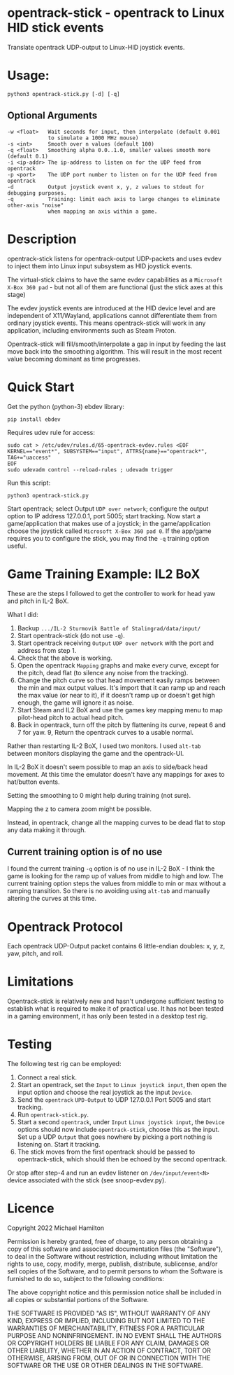 
opentrack-stick - opentrack to Linux HID stick events
=====================================================

Translate opentrack UDP-output to Linux-HID joystick events.

Usage:
======

    python3 opentrack-stick.py [-d] [-q]

Optional Arguments
------------------

    -w <float>   Wait seconds for input, then interpolate (default 0.001
                 to simulate a 1000 MHz mouse)
    -s <int>     Smooth over n values (default 100)
    -q <float>   Smoothing alpha 0.0..1.0, smaller values smooth more (default 0.1)
    -i <ip-addr> The ip-address to listen on for the UDP feed from opentrack
    -p <port>    The UDP port number to listen on for the UDP feed from opentrack
    -d           Output joystick event x, y, z values to stdout for debugging purposes.
    -q           Training: limit each axis to large changes to eliminate other-axis "noise"
                 when mapping an axis within a game.

Description
===========

opentrack-stick listens for opentrack-output UDP-packets and uses evdev
to inject them into Linux input subsystem as HID joystick events.

The virtual-stick claims to have the same evdev capabilities as a
`Microsoft X-Box 360 pad` - but not all of them are functional (just the
stick axes at this stage)

The evdev joystick events are introduced at the HID device level and are
independent of X11/Wayland, applications cannot differentiate them
from ordinary joystick events.  This means opentrack-stick will work in
any application, including environments such as Steam Proton.

Opentrack-stick will fill/smooth/interpolate a gap in input by feeding
the last move back into the smoothing algorithm. This will result in
the most recent value becoming dominant as time progresses.

Quick Start
===========

Get the python (python-3) ebdev library:

    pip install ebdev

Requires udev rule for access:

    sudo cat > /etc/udev/rules.d/65-opentrack-evdev.rules <EOF
    KERNEL=="event*", SUBSYSTEM=="input", ATTRS{name}=="opentrack*",  TAG+="uaccess"
    EOF
    sudo udevadm control --reload-rules ; udevadm trigger

Run this script:

    python3 opentrack-stick.py

Start opentrack; select Output `UDP over network`; configure the
output option to IP address 127.0.0.1, port 5005; start tracking.
Now start a game/application that makes use of a joystick;
in the game/application choose the joystick called `Microsoft X-Box 360 pad 0`.
If the app/game requires you to configure the stick, you may find the
`-q` training option useful.


Game Training Example: IL2 BoX
==============================

These are the steps I followed to get the controller to work for
head yaw and pitch in IL-2 BoX.

What I did:

1. Backup `.../IL-2 Sturmovik Battle of Stalingrad/data/input/`
2. Start opentrack-stick (do not use `-q`).
3. Start opentrack receiving `Output` `UDP over network`
   with the port and address from step 1.
4. Check that the above is working.
5. Open the opentrack `Mapping` graphs and make every
   curve, except for the pitch, dead flat (to silence any noise
   from the tracking).
6. Change the pitch curve so that head movement easily
   ramps between the min and max output values. It's import
   that it can ramp up and reach the max value (or near to it),
   if it doesn't ramp up or doesn't get high enough, the game
   will ignore it as noise.
7. Start Steam and IL2 BoX and use the games key mapping
   menu to map pilot-head pitch to actual head pitch.
8. Back in opentrack, turn off the pitch by flattening
   its curve, repeat 6 and 7 for yaw.
9, Return the opentrack curves to a usable normal.

Rather than restarting IL-2 BoX, I used two monitors. I
used `alt-tab` between monitors displaying the game and the
opentrack-UI.

In IL-2 BoX it doesn't seem possible to map an axis to side/back
head movement.  At this time the emulator doesn't have any
mappings for axes to hat/button events.

Setting the smoothing to 0 might help during training (not
sure).

Mapping the z to camera zoom might be possible.

Instead, in opentrack, change all the mapping
curves to be dead flat to stop any data making it through.

Current training option is of no use
------------------------------------
I found the current training `-q` option is of no use in
IL-2 BoX - I think the game is looking for the ramp up of
values from middle to high and low.  The current training
option steps the values from middle to min or max without a
ramping transition.  So there is no avoiding using `alt-tab`
and manually altering the curves at this time.

Opentrack Protocol
==================

Each opentrack UDP-Output packet contains 6 little-endian
doubles: x, y, z, yaw, pitch, and roll.

Limitations
===========

Opentrack-stick is relatively new and hasn't undergone sufficient
testing to establish what is required to make it of practical use.
It has not been tested in a gaming environment, it has only been
tested in a desktop test rig.

Testing
=======

The following test rig can be employed:

1. Connect a real stick.
2. Start an opentrack, set the `Input` to `Linux joystick input`, then
   open the input option and choose the real joystick as the
   input `Device`.
3. Send the `opentrack` `UPD-Output` to UDP 127.0.0.1 Port 5005
   and start tracking.
4. Run `opentrack-stick.py`.
5. Start a second `opentrack`, under `Input` `Linux joystick input`, the
   `Device` options should now include `opentrack-stick`, choose this
   as the input.  Set up a UDP `Output` that goes nowhere by picking a port
   nothing is listening on.  Start it tracking.
6. The stick moves from the first opentrack should be passed to
   opentrack-stick, which should then be echoed by the second
   opentrack.

Or stop after step-4 and run an evdev listener on `/dev/input/event<N>`
device associated with the stick (see snoop-evdev.py).

Licence
=======

Copyright 2022 Michael Hamilton

Permission is hereby granted, free of charge, to any person obtaining a
copy of this software and associated documentation files (the "Software"),
to deal in the Software without restriction, including without limitation
the rights to use, copy, modify, merge, publish, distribute, sublicense,
and/or sell copies of the Software, and to permit persons to whom the
Software is furnished to do so, subject to the following conditions:

The above copyright notice and this permission notice shall be included
in all copies or substantial portions of the Software.

THE SOFTWARE IS PROVIDED "AS IS", WITHOUT WARRANTY OF ANY KIND, EXPRESS OR
IMPLIED, INCLUDING BUT NOT LIMITED TO THE WARRANTIES OF MERCHANTABILITY,
FITNESS FOR A PARTICULAR PURPOSE AND NONINFRINGEMENT. IN NO EVENT SHALL
THE AUTHORS OR COPYRIGHT HOLDERS BE LIABLE FOR ANY CLAIM, DAMAGES OR OTHER
LIABILITY, WHETHER IN AN ACTION OF CONTRACT, TORT OR OTHERWISE, ARISING FROM,
OUT OF OR IN CONNECTION WITH THE SOFTWARE OR THE USE OR OTHER DEALINGS IN THE
SOFTWARE.
